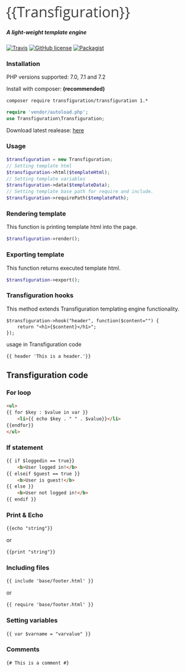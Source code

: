 
<p>
	<img src="transfiguration-logo.png" width="325">
	<h5 >A light-weight template engine</h5>
</p>

[![Travis](https://img.shields.io/travis/svichas/Transfiguration.svg)](https://github.com/svichas/Transfiguration) [![GitHub license](https://img.shields.io/github/license/svichas/Transfiguration.svg)](https://github.com/svichas/Transfiguration) [![Packagist](https://img.shields.io/packagist/v/Transfiguration/Transfiguration.svg)](https://packagist.org/packages/transfiguration/transfiguration)

<h3>Installation</h3>

<p>PHP versions supported: 7.0, 7.1 and 7.2</p>

<p>Install with composer: <b>(recommended)</b></p>

```
composer require transfiguration/transfiguration 1.*
```

```php
require 'vendor/autoload.php';
use Transfiguration\Transfiguration;
```



<p>Download latest realease: <a href="https://github.com/svichas/Transfiguration/releases">here</a></p>


<h3>Usage</h3>

```php
$transfiguration = new Transfiguration;
// Setting template html
$transfiguration->html($templateHtml);
// Setting template variables
$transfiguration->data($templateData);
// Setting template base path for require and include.
$transfiguration->requirePath($templatePath);
```

<h3>Rendering template</h3>
<p>This function is printing template html into the page.</p>

```php
$transfiguration->render();
```

<h3>Exporting template</h3>
<p>This function returns executed template html.</p>

```php
$transfiguration->export();
```

<h3>Transfiguration hooks</h3>
<p>This method extends Transfiguration templating engine functionality.</p>

```
$transfiguration->hook("header", function($content="") {
	return "<h1>{$content}</h1>";
});
```

<p>usage in Transfiguration code</p>

```html
{{ header 'This is a header.'}}
```


<h2>Transfiguration code</h2>

<h3>For loop</h3>

```html
<ul>
{{ for $key : $value in var }}
	<li>{{ echo $key . " " . $value}}</li>
{{endfor}}
</ul>
```

<h3>If statement</h3>

```html
{{ if $loggedin == true}}
	<b>User logged in!</b>
{{ elseif $guest == true }}
	<b>User is guest!</b>
{{ else }}
 	<b>User not logged in!</b>
{{ endif }}
```

<h3>Print & Echo</h3>

```html
{{echo "string"}}
```
<p>or</p>

```html
{{print "string"}}
```

<h3>Including files</h3>

```html
{{ include 'base/footer.html' }}
```
<p>or</p>

```html
{{ require 'base/footer.html' }}
```


<h3>Setting variables</h3>

```html
{{ var $varname = "varvalue" }}
```


<h3>Comments</h3>

```html
{# This is a comment #}
```

